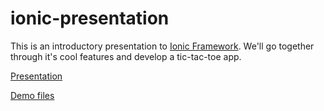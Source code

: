 # ionic-presentation

This is an introductory presentation to [Ionic Framework](http://ionicframework.com/). We'll go together through it's cool features and develop a tic-tac-toe app.

[Presentation](http://mihaibura.github.io/ionic-presentation/)

[Demo files](https://github.com/mihaiBura/ionic-tic-tac-toe)
